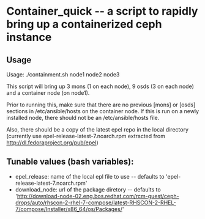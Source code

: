 # Container_quick -- a script to rapidly bring up a containerized ceph instance

## Usage

Usage: ./containment.sh node1 node2 node3

This script will bring up 3 mons (1 on each node), 9 osds (3 on each node) and a container node (on node1). 
 
Prior to running this, make sure that there are no previous [mons] or [osds] sections in /etc/ansible/hosts on the container node.  If this is run on a newly installed node, there should not be an /etc/ansible/hosts file.

Also, there should be a copy of the latest epel repo in the local directory (currently use epel-release-latest-7.noarch.rpm extracted from http://dl.fedoraproject.org/pub/epel)

## Tunable values (bash variables):

* epel_release: name of the local epl file to use -- defaults to 'epel-release-latest-7.noarch.rpm'
* download_node: url of the package diretory -- defaults to 'http://download-node-02.eng.bos.redhat.com/rcm-guest/ceph-drops/auto/rhscon-2-rhel-7-compose/latest-RHSCON-2-RHEL-7/compose/Installer/x86_64/os/Packages/'
